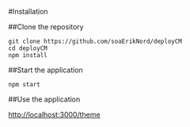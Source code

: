 #Installation

##Clone the repository

```git
git clone https://github.com/soaErikNord/deployCM
cd deployCM
npm install
```

##Start the application
```node
npm start
```

##Use the application

[http://localhost:3000/theme](http://localhost:3000/theme)